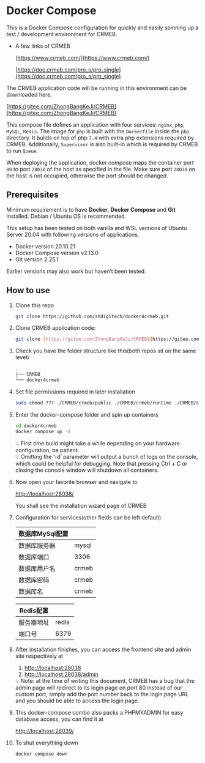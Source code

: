 # Docker Compose

This is a Docker Compose configuration for quickly and easily spinning up a test / development environment for CRMEB. 

- A few links of CRMEB
    
    [https://www.crmeb.com/](https://www.crmeb.com/)
    
    [https://doc.crmeb.com/pro_s/pro_single](https://doc.crmeb.com/pro_s/pro_single)
    

The CRMEB application code will be running in this environment can be downloaded here.

[https://gitee.com/ZhongBangKeJi/CRMEB](https://gitee.com/ZhongBangKeJi/CRMEB)

This compose file defines an application with four services: `nginx`, `php`, `MySQL`, `Redis`. The image for `php` is built with the `Dockerfile` inside the `php` directory. It builds on top of php `7.4` with extra php extensions required by CRMEB. Additionally, `Supervisor` is also built-in which is required by CRMEB to run `Queue`.

When deploying the application, docker compose maps the container port `80` to port `28038` of the host as specified in the file. Make sure port `28038` on the host is not occupied, otherwise the port should be changed.

## Prerequisites

Minimum requirement is to have **Docker**, **Docker Compose** and **Git** installed. Debian / Ubuntu OS is recommended.

This setup has been tested on both vanilla and WSL versions of Ubuntu Server 20.04 with following versions of applications.

- Docker version 20.10.21
- Docker Compose version v2.13.0
- Git version 2.25.1

Earlier versions may also work but haven’t been tested.

## How to use

1. Clone this repo

    
    ```bash
    git clone https://github.com/shdigitech/docker4crmeb.git
    ```
    
2. Clone CRMEB application code:
    
    ```bash
    git clone [https://gitee.com/ZhongBangKeJi/CRMEB](https://gitee.com/ZhongBangKeJi/CRMEB)
    ```
    
3. Check you have the folder structure like this(both repos sit on the same level)
    
    ```bash
    .
    ├── CRMEB
    └── docker4crmeb
    ```
    
4. Set file permissions required in later installation

    
    ```bash
    sudo chmod 777 ./CRMEB/crmeb/public ./CRMEB/crmeb/runtime ./CRMEB/crmeb/.env ./CRMEB/crmeb/.version ./CRMEB/crmeb/.constant -R
    ```
    
5. Enter the docker-compose folder and spin up containers

    
    ```bash
    cd docker4crmeb
    docker compose up -d
    ```
    
    <aside>
    💡 First time build might take a while depending on your hardware configuration, be patient.
    
    </aside>
    
    <aside>
    💡 Omitting the ‘-d’ parameter will output a bunch of logs on the console, which could be helpful for debugging. Note that pressing Ctrl + C or closing the console window will shutdown all containers.
    
    </aside>
    
6. Now open your favorite browser and navigate to
    
    [http://localhost:28038/](http://localhost:28038/)
    
    You shall see the installation wizard page of CRMEB
    
7. Configuration for services(other fields can be left default)
    
    
    | 数据库MySql配置 |  |
    | --- | --- |
    | 数据库服务器 | mysql |
    | 数据库端口 | 3306 |
    | 数据库用户名 | crmeb |
    | 数据库密码 | crmeb |
    | 数据库名 | crmeb |
    
    | Redis配置 |  |
    | --- | --- |
    | 服务器地址 | redis |
    | 端口号 | 6379 |
8. After installation finishes, you can access the frontend site and admin site respectively at
    1. [http://localhost:28038](http://localhost:28038)
    2. [http://localhost:28038/admin](http://localhost:28038/admin)
    
    <aside>
    💡 Note: at the time of writing this document, CRMEB has a bug that the admin page will redirect to its login page on port 80 instead of our custom port, simply add the port number back to the login page URL and you should be able to access the login page.
    
    </aside>
    
9. This docker-compose combo also packs a PHPMYADMIN for easy database access, you can find it at
    
    [http://localhost:28039/](http://localhost:28039/)
    
10. To shut everything down
    
    ```bash
    docker compose down
    ```